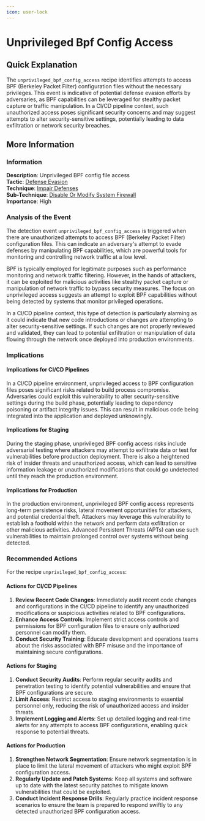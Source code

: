 ```yaml
---
icon: user-lock
---
```


# Unprivileged Bpf Config Access

## Quick Explanation

The `unprivileged_bpf_config_access` recipe identifies attempts to access BPF (Berkeley Packet Filter) configuration files without the necessary privileges. This event is indicative of potential defense evasion efforts by adversaries, as BPF capabilities can be leveraged for stealthy packet capture or traffic manipulation. In a CI/CD pipeline context, such unauthorized access poses significant security concerns and may suggest attempts to alter security-sensitive settings, potentially leading to data exfiltration or network security breaches.

## More Information

### Information

**Description**: Unprivileged BPF config file access  
**Tactic**: [Defense Evasion](../../mitre/tactics/TA0005.md)  
**Technique**: [Impair Defenses](../../mitre/techniques/T1562.md)  
**Sub-Technique**: [Disable Or Modify System Firewall](../../mitre/techniques/T1562.004.md)  
**Importance**: High

### Analysis of the Event

The detection event `unprivileged_bpf_config_access` is triggered when there are unauthorized attempts to access BPF (Berkeley Packet Filter) configuration files. This can indicate an adversary's attempt to evade defenses by manipulating BPF capabilities, which are powerful tools for monitoring and controlling network traffic at a low level.

BPF is typically employed for legitimate purposes such as performance monitoring and network traffic filtering. However, in the hands of attackers, it can be exploited for malicious activities like stealthy packet capture or manipulation of network traffic to bypass security measures. The focus on unprivileged access suggests an attempt to exploit BPF capabilities without being detected by systems that monitor privileged operations.

In a CI/CD pipeline context, this type of detection is particularly alarming as it could indicate that new code introductions or changes are attempting to alter security-sensitive settings. If such changes are not properly reviewed and validated, they can lead to potential exfiltration or manipulation of data flowing through the network once deployed into production environments.

### Implications

#### Implications for CI/CD Pipelines

In a CI/CD pipeline environment, unprivileged access to BPF configuration files poses significant risks related to build process compromise. Adversaries could exploit this vulnerability to alter security-sensitive settings during the build phase, potentially leading to dependency poisoning or artifact integrity issues. This can result in malicious code being integrated into the application and deployed unknowingly.

#### Implications for Staging

During the staging phase, unprivileged BPF config access risks include adversarial testing where attackers may attempt to exfiltrate data or test for vulnerabilities before production deployment. There is also a heightened risk of insider threats and unauthorized access, which can lead to sensitive information leakage or unauthorized modifications that could go undetected until they reach the production environment.

#### Implications for Production

In the production environment, unprivileged BPF config access represents long-term persistence risks, lateral movement opportunities for attackers, and potential credential theft. Attackers may leverage this vulnerability to establish a foothold within the network and perform data exfiltration or other malicious activities. Advanced Persistent Threats (APTs) can use such vulnerabilities to maintain prolonged control over systems without being detected.

### Recommended Actions

For the recipe `unprivileged_bpf_config_access`:

#### Actions for CI/CD Pipelines

1. **Review Recent Code Changes**: Immediately audit recent code changes and configurations in the CI/CD pipeline to identify any unauthorized modifications or suspicious activities related to BPF configurations.
2. **Enhance Access Controls**: Implement strict access controls and permissions for BPF configuration files to ensure only authorized personnel can modify them.
3. **Conduct Security Training**: Educate development and operations teams about the risks associated with BPF misuse and the importance of maintaining secure configurations.

#### Actions for Staging

1. **Conduct Security Audits**: Perform regular security audits and penetration testing to identify potential vulnerabilities and ensure that BPF configurations are secure.
2. **Limit Access**: Restrict access to staging environments to essential personnel only, reducing the risk of unauthorized access and insider threats.
3. **Implement Logging and Alerts**: Set up detailed logging and real-time alerts for any attempts to access BPF configurations, enabling quick response to potential threats.

#### Actions for Production

1. **Strengthen Network Segmentation**: Ensure network segmentation is in place to limit the lateral movement of attackers who might exploit BPF configuration access.
2. **Regularly Update and Patch Systems**: Keep all systems and software up to date with the latest security patches to mitigate known vulnerabilities that could be exploited.
3. **Conduct Incident Response Drills**: Regularly practice incident response scenarios to ensure the team is prepared to respond swiftly to any detected unauthorized BPF configuration access.
